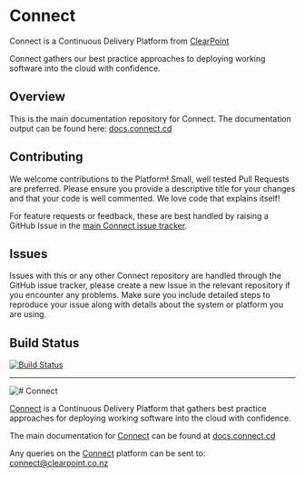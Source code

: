 # Connect
Connect is a Continuous Delivery Platform from [ClearPoint](http://clearpoint.co.nz)  

Connect gathers our best practice approaches to deploying working software into the cloud with confidence.

## Overview
This is the main documentation repository for Connect. The documentation output can be found here: [docs.connect.cd](http://docs.connect.cd)

## Contributing
We welcome contributions to the Platform! Small, well tested Pull Requests are preferred. Please ensure you provide a descriptive title for your changes and that your code is well commented. We love code that explains itself!  

For feature requests or feedback, these are best handled by raising a GitHub Issue in the [main Connect issue tracker](https://github.com/ClearPointNZ/connect/issues/new).

## Issues
Issues with this or any other Connect repository are handled through the GitHub issue tracker, please create a new Issue in the relevant repository if you encounter any problems. Make sure you include detailed steps to reproduce your issue along with details about the system or platform you are using.

## Build Status
[![Build Status](https://api.travis-ci.org/ClearPointNZ/connect.svg)](https://travis-ci.org/ClearPointNZ/connect)

----------------------
![# Connect](http://website.clearpoint.co.nz/connect/connect-logo-on-white-border.png "Connect Continuous Delivery Platform")

[Connect](http://connect.cd) is a Continuous Delivery Platform that gathers best practice approaches for deploying working software into the cloud with confidence.

The main documentation for [Connect](http://connect.cd) can be found at [docs.connect.cd](http://docs.connect.cd)

Any queries on the [Connect](http://connect.cd) platform can be sent to: <connect@clearpoint.co.nz>
